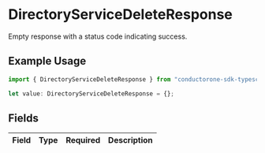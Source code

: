 # DirectoryServiceDeleteResponse

Empty response with a status code indicating success.

## Example Usage

```typescript
import { DirectoryServiceDeleteResponse } from "conductorone-sdk-typescript/sdk/models/shared";

let value: DirectoryServiceDeleteResponse = {};
```

## Fields

| Field       | Type        | Required    | Description |
| ----------- | ----------- | ----------- | ----------- |
